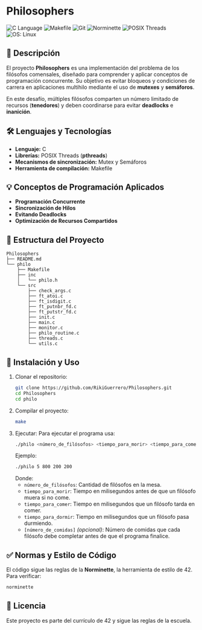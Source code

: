 # Philosophers

![C Language](https://img.shields.io/badge/C-Programming-blue.svg) ![Makefile](https://img.shields.io/badge/Makefile-Build-orange.svg) ![Git](https://img.shields.io/badge/Git-Version%20Control-red.svg) ![Norminette](https://img.shields.io/badge/Norminette-Code%20Style-brightgreen.svg) ![POSIX Threads](https://img.shields.io/badge/POSIX-Pthreads-yellow.svg) ![OS: Linux](https://img.shields.io/badge/OS-Linux-lightgrey.svg)

## 📌 Descripción

El proyecto **Philosophers** es una implementación del problema de los filósofos comensales, diseñado para comprender y aplicar conceptos de programación concurrente. Su objetivo es evitar bloqueos y condiciones de carrera en aplicaciones multihilo mediante el uso de **mutexes** y **semáforos**.

En este desafío, múltiples filósofos comparten un número limitado de recursos (**tenedores**) y deben coordinarse para evitar **deadlocks** e **inanición**.

## 🛠 Lenguajes y Tecnologías

- **Lenguaje:** C
- **Librerías:** POSIX Threads (**pthreads**)
- **Mecanismos de sincronización:** Mutex y Semáforos
- **Herramienta de compilación:** Makefile

## 💡 Conceptos de Programación Aplicados

- **Programación Concurrente**
- **Sincronización de Hilos**
- **Evitando Deadlocks**
- **Optimización de Recursos Compartidos**

## 📂 Estructura del Proyecto

```
Philosophers
├── README.md
└── philo
    ├── Makefile
    ├── inc
    │   └── philo.h
    └── src
        ├── check_args.c
        ├── ft_atoi.c
        ├── ft_isdigit.c
        ├── ft_putnbr_fd.c
        ├── ft_putstr_fd.c
        ├── init.c
        ├── main.c
        ├── monitor.c
        ├── philo_routine.c
        ├── threads.c
        └── utils.c
```

## 🚀 Instalación y Uso

1. Clonar el repositorio:
   ```bash
   git clone https://github.com/RikiGuerrero/Philosophers.git
   cd Philosophers
   cd philo
2. Compilar el proyecto:
   ```bash
   make
   ```
3. Ejecutar:
   Para ejecutar el programa usa:
   ```bash
   ./philo <número_de_filósofos> <tiempo_para_morir> <tiempo_para_comer> <tiempo_para_dormir> [número_de_comidas]
   ```
   Ejemplo:
   ```bash
   ./philo 5 800 200 200
   ```
   Donde:
   - ``número_de_filósofos``: Cantidad de filósofos en la mesa.
   - ``tiempo_para_morir``: Tiempo en milisegundos antes de que un filósofo muera si no come.
   - ``tiempo_para_comer``: Tiempo en milisegundos que un filósofo tarda en comer.
   - ``tiempo_para_dormir``: Tiempo en milisegundos que un filósofo pasa durmiendo.
   - ``[número_de_comidas]`` *(opcional)*: Número de comidas que cada filósofo debe completar antes de que el programa finalice.

## ✅ Normas y Estilo de Código

El código sigue las reglas de la **Norminette**, la herramienta de estilo de 42. Para verificar:
```bash
norminette
```

## 📜 Licencia

Este proyecto es parte del currículo de 42 y sigue las reglas de la escuela.
